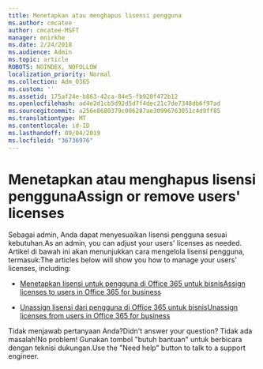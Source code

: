 ```yaml
---
title: Menetapkan atau menghapus lisensi pengguna
ms.author: cmcatee
author: cmcatee-MSFT
manager: mnirkhe
ms.date: 2/24/2018
ms.audience: Admin
ms.topic: article
ROBOTS: NOINDEX, NOFOLLOW
localization_priority: Normal
ms.collection: Adm_O365
ms.custom: ''
ms.assetid: 175af24e-b863-42ca-84e5-fb920f472b12
ms.openlocfilehash: ad4e2d1cb5d92d5d7f4dec21c7de7348db6f97ad
ms.sourcegitcommit: a256e8680379c006287ae30996763051c4d9ff85
ms.translationtype: MT
ms.contentlocale: id-ID
ms.lasthandoff: 09/04/2019
ms.locfileid: "36736976"
---
```

# <a name="assign-or-remove-users-licenses"></a><span data-ttu-id="5012a-102">Menetapkan atau menghapus lisensi pengguna</span><span class="sxs-lookup"><span data-stu-id="5012a-102">Assign or remove users' licenses</span></span>

<span data-ttu-id="5012a-103">Sebagai admin, Anda dapat menyesuaikan lisensi pengguna sesuai kebutuhan.</span><span class="sxs-lookup"><span data-stu-id="5012a-103">As an admin, you can adjust your users' licenses as needed.</span></span> <span data-ttu-id="5012a-104">Artikel di bawah ini akan menunjukkan cara mengelola lisensi pengguna, termasuk:</span><span class="sxs-lookup"><span data-stu-id="5012a-104">The articles below will show you how to manage your users' licenses, including:</span></span>
  
- [<span data-ttu-id="5012a-105">Menetapkan lisensi untuk pengguna di Office 365 untuk bisnis</span><span class="sxs-lookup"><span data-stu-id="5012a-105">Assign licenses to users in Office 365 for business</span></span>](https://docs.microsoft.com//office365/admin/subscriptions-and-billing/assign-licenses-to-users)

- [<span data-ttu-id="5012a-106">Unassign lisensi dari pengguna di Office 365 untuk bisnis</span><span class="sxs-lookup"><span data-stu-id="5012a-106">Unassign licenses from users in Office 365 for business</span></span>](https://docs.microsoft.com//office365/admin/subscriptions-and-billing/remove-licenses-from-users)

<span data-ttu-id="5012a-107">Tidak menjawab pertanyaan Anda?</span><span class="sxs-lookup"><span data-stu-id="5012a-107">Didn't answer your question?</span></span> <span data-ttu-id="5012a-108">Tidak ada masalah!</span><span class="sxs-lookup"><span data-stu-id="5012a-108">No problem!</span></span> <span data-ttu-id="5012a-109">Gunakan tombol "butuh bantuan" untuk berbicara dengan teknisi dukungan.</span><span class="sxs-lookup"><span data-stu-id="5012a-109">Use the "Need help" button to talk to a support engineer.</span></span>